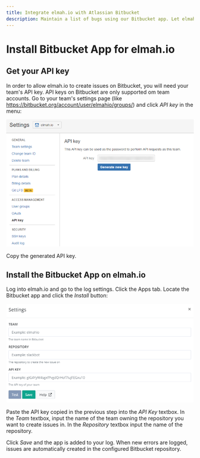 ```yaml
---
title: Integrate elmah.io with Atlassian Bitbucket
description: Maintain a list of bugs using our Bitbucket app. Let elmah.io do the work and use the extra time fixing bugs rather than navigating bug trackers.
---
```


# Install Bitbucket App for elmah.io

## Get your API key

In order to allow elmah.io to create issues on Bitbucket, you will need your team's API key. API keys on Bitbucket are only supported om team accounts. Go to your team's settings page (like https://bitbucket.org/account/user/elmahio/groups/) and click _API key_ in the menu:

![API Key Page](images/apps/bitbucket/apikey.png)

Copy the generated API key.

## Install the Bitbucket App on elmah.io

Log into elmah.io and go to the log settings. Click the Apps tab. Locate the Bitbucket app and click the *Install* button:

![Install Slack App](images/apps/bitbucket/install_settings.png)

Paste the API key copied in the previous step into the _API Key_ textbox. In the _Team_ textbox, input the name of the team owning the repository you want to create issues in. In the *Repository* textbox input the name of the repository.

Click *Save* and the app is added to your log. When new errors are logged, issues are automatically created in the configured Bitbucket repository.